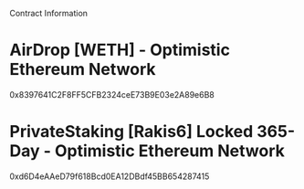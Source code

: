 Contract Information

# AirDrop [WETH] - Optimistic Ethereum Network

0x8397641C2F8FF5CFB2324ceE73B9E03e2A89e6B8

# PrivateStaking [Rakis6] Locked 365-Day - Optimistic Ethereum Network

0xd6D4eAAeD79f618Bcd0EA12DBdf45BB654287415

